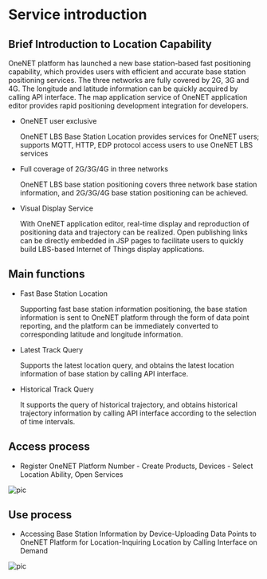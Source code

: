 # Service introduction

## Brief Introduction to Location Capability

OneNET platform has launched a new base station-based fast positioning capability, which provides users with efficient and accurate base station positioning services. The three networks are fully covered by 2G, 3G and 4G. The longitude and latitude information can be quickly acquired by calling API interface. The map application service of OneNET application editor provides rapid positioning development integration for developers.

- OneNET user exclusive

    OneNET LBS Base Station Location provides services for OneNET users; supports MQTT, HTTP, EDP protocol access users to use OneNET LBS services

- Full coverage of 2G/3G/4G in three networks

    OneNET LBS base station positioning covers three network base station information, and 2G/3G/4G base station positioning can be achieved.

- Visual Display Service

    With OneNET application editor, real-time display and reproduction of positioning data and trajectory can be realized. Open publishing links can be directly embedded in JSP pages to facilitate users to quickly build LBS-based Internet of Things display applications.


## Main functions

- Fast Base Station Location

    Supporting fast base station information positioning, the base station information is sent to OneNET platform through the form of data point reporting, and the platform can be immediately converted to corresponding latitude and longitude information.

- Latest Track Query

    Supports the latest location query, and obtains the latest location information of base station by calling API interface.

- Historical Track Query

    It supports the query of historical trajectory, and obtains historical trajectory information by calling API interface according to the selection of time intervals.

## Access process

- Register OneNET Platform Number - Create Products, Devices - Select Location Ability, Open Services

![pic](/images/lbs-image/1.jpg)


## Use process
- Accessing Base Station Information by Device-Uploading Data Points to OneNET Platform for Location-Inquiring Location by Calling Interface on Demand

![pic](/images/lbs-image/2.jpg)